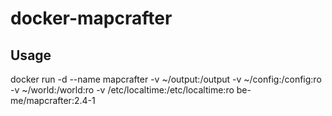 # docker-mapcrafter
## Usage
docker run -d --name mapcrafter -v ~/output:/output -v ~/config:/config:ro -v ~/world:/world:ro -v /etc/localtime:/etc/localtime:ro be-me/mapcrafter:2.4-1
